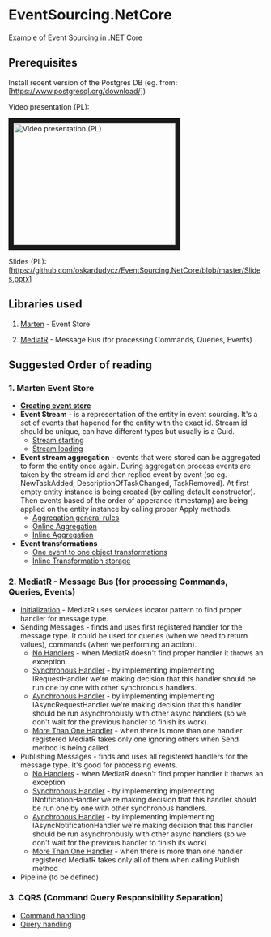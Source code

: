 # EventSourcing.NetCore
Example of Event Sourcing in .NET Core

## Prerequisites
Install recent version of the Postgres DB (eg. from: [https://www.postgresql.org/download/])

Video presentation (PL): 

<a href="https://www.youtube.com/watch?feature=player_embedded&v=i1XDr9km0RY" target="_blank"><img src="https://img.youtube.com/vi/i1XDr9km0RY/0.jpg" alt="Video presentation (PL)" width="320" height="240" border="10" /></a>

Slides (PL):  
[https://github.com/oskardudycz/EventSourcing.NetCore/blob/master/Slides.pptx]

## Libraries used
1. [Marten](https://github.com/JasperFx/marten) - Event Store

2. [MediatR](https://github.com/jbogard/MediatR) - Message Bus (for processing Commands, Queries, Events)

## Suggested Order of reading
### 1. Marten Event Store
  * **[Creating event store](https://github.com/oskardudycz/EventSourcing.NetCore/blob/master/Marten.Integration.Tests/General/StoreInitializationTests.cs)**
  * **Event Stream** - is a representation of the entity in event sourcing. It's a set of events that hapened for the entity with the exact id. Stream id should be unique, can have different types but usually is a Guid.
    * [Stream starting](https://github.com/oskardudycz/EventSourcing.NetCore/blob/master/Marten.Integration.Tests/EventStore/Stream/StreamStarting.cs)
    * [Stream loading](https://github.com/oskardudycz/EventSourcing.NetCore/blob/master/Marten.Integration.Tests/EventStore/Stream/StreamLoading.cs)
  * **Event stream aggregation** - events that were stored can be aggregated to form the entity once again. During aggregation process events are taken by the stream id and then replied event by event (so eg. NewTaskAdded, DescriptionOfTaskChanged, TaskRemoved). At first empty entity instance is being created (by calling default constructor). Then events based of the order of apperance (timestamp) are being applied on the entity instance by calling proper Apply methods.
    * [Aggregation general rules](https://github.com/oskardudycz/EventSourcing.NetCore/blob/master/Marten.Integration.Tests/EventStore/Aggregate/AggregationRules.cs)
    * [Online Aggregation](https://github.com/oskardudycz/EventSourcing.NetCore/blob/master/Marten.Integration.Tests/EventStore/Aggregate/EventsAggregation.cs)
    * [Inline Aggregation](https://github.com/oskardudycz/EventSourcing.NetCore/blob/master/Marten.Integration.Tests/EventStore/Aggregate/InlineAggregationStorage.cs)
  * **Event transformations**
    * [One event to one object transformations](https://github.com/oskardudycz/EventSourcing.NetCore/blob/master/Marten.Integration.Tests/EventStore/Transformations/OneToOneEventTransformations.cs)
    * [Inline Transformation storage](https://github.com/oskardudycz/EventSourcing.NetCore/blob/master/Marten.Integration.Tests/EventStore/Transformations/InlineTransformationsStorage.cs)

### 2. MediatR - Message Bus (for processing Commands, Queries, Events)
  * [Initialization](https://github.com/oskardudycz/EventSourcing.NetCore/blob/master/MediatR.Tests/Initialization/Initialization.cs) - MediatR uses services locator pattern to find proper handler for message type.
  * Sending Messages - finds and uses first registered handler for the message type. It could be used for queries (when we need to return values), commands (when we performing an action).
    * [No Handlers](https://github.com/oskardudycz/EventSourcing.NetCore/blob/master/MediatR.Tests/Sending/NoHandlers.cs) - when MediatR doesn't find proper handler it throws an exception.
    * [Synchronous Handler](https://github.com/oskardudycz/EventSourcing.NetCore/blob/master/MediatR.Tests/Sending/SynchronousHandler.cs) - by implementing implementing IRequestHandler we're making decision that this handler should be run one by one with other synchronous handlers.
    * [Aynchronous Handler](https://github.com/oskardudycz/EventSourcing.NetCore/blob/master/MediatR.Tests/Sending/AsynchronousHandler.cs) - by implementing implementing IAsyncRequestHandler we're making decision that this handler should be run asynchronously with other async handlers (so we don't wait for the previous handler to finish its work).
    * [More Than One Handler](https://github.com/oskardudycz/EventSourcing.NetCore/blob/master/MediatR.Tests/Sending/MoreThanOneHandler.cs) - when there is more than one handler registered MediatR takes only one ignoring others when Send method is being called.
  * Publishing Messages - finds and uses all registered handlers for the message type. It's good for processing events.
    * [No Handlers](https://github.com/oskardudycz/EventSourcing.NetCore/blob/master/MediatR.Tests/Publishing/NoHandlers.cs) - when MediatR doesn't find proper handler it throws an exception
    * [Synchronous Handler](https://github.com/oskardudycz/EventSourcing.NetCore/blob/master/MediatR.Tests/Publishing/SynchronousHandler.cs) - by implementing implementing INotificationHandler we're making decision that this handler should be run one by one with other synchronous handlers.
    * [Aynchronous Handler](https://github.com/oskardudycz/EventSourcing.NetCore/blob/master/MediatR.Tests/Publishing/AsynchronousHandler.cs) - by implementing implementing IAsyncNotificationHandler we're making decision that this handler should be run asynchronously with other async handlers (so we don't wait for the previous handler to finish its work)
    * [More Than One Handler](https://github.com/oskardudycz/EventSourcing.NetCore/blob/master/MediatR.Tests/Publishing/MoreThanOneHandler.cs) - when there is more than one handler registered MediatR takes only all of them when calling Publish method
  * Pipeline (to be defined)
  
### 3. CQRS (Command Query Responsibility Separation)
  * [Command handling](https://github.com/oskardudycz/EventSourcing.NetCore/blob/master/CQRS.Tests/Commands/Commands.cs)
  * [Query handling](https://github.com/oskardudycz/EventSourcing.NetCore/blob/master/CQRS.Tests/Queries/Queries.cs)
